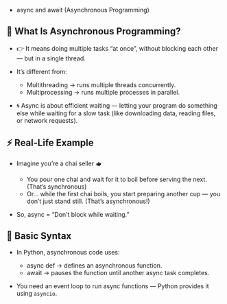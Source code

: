 - async and await (Asynchronous Programming)

## 🧠 What Is Asynchronous Programming?

- 👉 It means doing multiple tasks “at once”, without blocking each other — but in a single thread.

- It’s different from:

  - Multithreading → runs multiple threads concurrently.
  - Multiprocessing → runs multiple processes in parallel.

- 🌀 Async is about efficient waiting — letting your program do something else while waiting for a slow task (like downloading data, reading files, or network requests).

## ⚡ Real-Life Example

- Imagine you’re a chai seller 🫖

  - You pour one chai and wait for it to boil before serving the next. (That’s synchronous)
  - Or... while the first chai boils, you start preparing another cup — you don’t just stand still. (That’s asynchronous!)

- So, async = “Don’t block while waiting.”

## 🧩 Basic Syntax

- In Python, asynchronous code uses:

  - async def → defines an asynchronous function.
  - await → pauses the function until another async task completes.

- You need an event loop to run async functions — Python provides it using `asyncio`.
